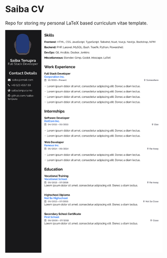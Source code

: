 # Saiba CV

Repo for storing my personal LaTeX based curriculum vitae template.

![saiba-cv.jpg](https://github.com/saiba-tenpura/saiba-cv-latex/blob/main/saiba-cv.jpg?raw=true)
